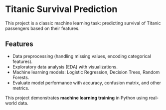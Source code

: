 # Titanic Survival Prediction

This project is a classic machine learning task: predicting survival of Titanic passengers based on their features.

## Features

- Data preprocessing (handling missing values, encoding categorical features).
- Exploratory data analysis (EDA) with visualizations.
- Machine learning models: Logistic Regression, Decision Trees, Random Forests.
- Evaluate model performance with accuracy, confusion matrix, and other metrics.

This project demonstrates **machine learning training** in Python using real-world data.
